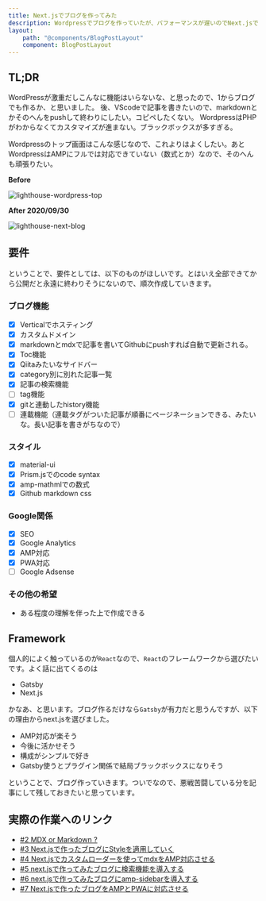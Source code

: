 ```yaml
---
title: Next.jsでブログを作ってみた
description: Wordpressでブログを作っていたが、パフォーマンスが遅いのでNext.jsで作り直した。ほしい要件、使うフレームワークの選定など。
layout:
    path: "@components/BlogPostLayout"
    component: BlogPostLayout
---
```


## TL;DR

WordPressが激重だしこんなに機能はいらないな、と思ったので、1からブログでも作るか、と思いました。
後、VScodeで記事を書きたいので、markdownとかそのへんをpushして終わりにしたい。コピペしたくない。
WordpressはPHPがわからなくてカスタマイズが進まない。ブラックボックスが多すぎる。

Wordpressのトップ画面はこんな感じなので、これよりはよくしたい。あとWordpressはAMPにフルでは対応できていない（数式とか）なので、そのへんも頑張りたい。

**Before**

![lighthouse-wordpress-top](/images/lighthouse-wordpress-top.PNG)

**After 2020/09/30**

![lighthouse-next-blog](/images/lighthouse-nextblog-top.PNG)

## 要件

ということで、要件としては、以下のものがほしいです。とはいえ全部できてから公開だと永遠に終わりそうにないので、順次作成していきます。

### ブログ機能

- [x] Verticalでホスティング
- [x] カスタムドメイン
- [x] markdownとmdxで記事を書いてGithubにpushすれば自動で更新される。
- [x] Toc機能
- [x] Qiitaみたいなサイドバー
- [x] category別に別れた記事一覧
- [x] 記事の検索機能
- [ ] tag機能
- [x] gitと連動したhistory機能
- [ ] 連載機能（連載タグがついた記事が順番にページネーションできる、みたいな。長い記事を書きがちなので）

### スタイル

- [x] material-ui
- [x] Prism.jsでのcode syntax
- [x] amp-mathmlでの数式
- [x] Github markdown css

### Google関係

- [x] SEO
- [x] Google Analytics
- [x] AMP対応
- [x] PWA対応
- [ ] Google Adsense

### その他の希望

- ある程度の理解を伴った上で作成できる

## Framework

個人的によく触っているのが`React`なので、`React`のフレームワークから選びたいです。よく話に出てくるのは

- Gatsby
- Next.js

かなあ、と思います。ブログ作るだけなら`Gatsby`が有力だと思うんですが、以下の理由からnext.jsを選びました。

- AMP対応が楽そう
- 今後に活かせそう
- 構成がシンプルで好き
- Gatsby使うとプラグイン関係で結局ブラックボックスになりそう

ということで、ブログ作っていきます。ついでなので、悪戦苦闘している分を記事にして残しておきたいと思っています。

## 実際の作業へのリンク

- [#2 MDX or Markdown ?](https://illumination-k.dev/posts/frontend/make_blog_2)
- [#3 Next.jsで作ったブログにStyleを適用していく](https://illumination-k.dev/posts/frontend/make_blog_3)
- [#4 Next.jsでカスタムローダーを使ってmdxをAMP対応させる](https://illumination-k.dev/posts/frontend/make_blog_4)
- [#5 next.jsで作ってみたブログに検索機能を導入する](https://illumination-k.dev/posts/frontend/make_blog_5)
- [#6 next.jsで作ってみたブログにamp-sidebarを導入する](https://illumination-k.dev/posts/frontend/make_blog_6)
- [#7 Next.jsで作ったブログをAMPとPWAに対応させる](https://illumination-k.dev/posts/frontend/make_blog_7)
